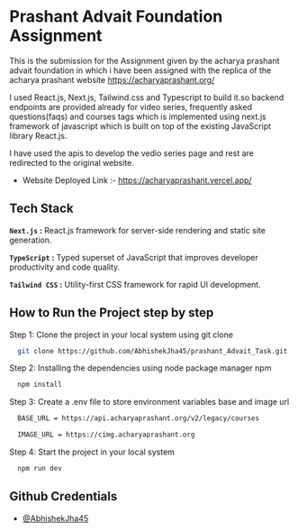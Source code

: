 # Prashant Advait Foundation Assignment

This is the submission for the Assignment given by the acharya prashant advait foundation in which i have been assigned with the replica of the acharya prashant website https://acharyaprashant.org/

I used React.js, Next.js, Tailwind.css and Typescript to build it.so backend endpoints are provided already for video series, frequently asked questions(faqs) and courses tags which is implemented using next.js framework of javascript which is built on top of the existing JavaScript library React.js.

I have used the apis to develop the vedio series page and rest are redirected to the original website.

-   Website Deployed Link :- https://acharyaprashant.vercel.app/

## Tech Stack

**`Next.js` :** React.js framework for server-side rendering and static site generation.

**`TypeScript` :** Typed superset of JavaScript that improves developer productivity and code quality.

**`Tailwind CSS` :** Utility-first CSS framework for rapid UI development.

## How to Run the Project step by step

Step 1: Clone the project in your local system using git clone

```bash
  git clone https://github.com/AbhishekJha45/prashant_Advait_Task.git
```

Step 2: Installing the dependencies using node package manager npm

```bash
  npm install
```

Step 3: Create a .env file to store environment variables base and image url

```bash
  BASE_URL = https://api.acharyaprashant.org/v2/legacy/courses

  IMAGE_URL = https://cimg.acharyaprashant.org
```

Step 4: Start the project in your local system

```bash
  npm run dev
```

## Github Credentials

-   [@AbhishekJha45](https://github.com/AbhishekJha45)
